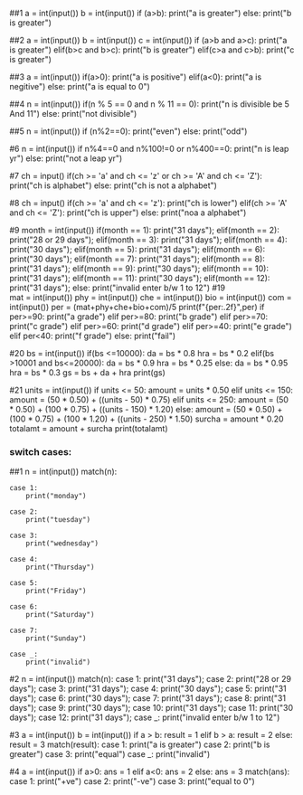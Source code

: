##1
a = int(input())
b = int(input())
if (a>b):
    print("a is greater")
else:
    print("b is greater")

##2
a = int(input())
b = int(input())
c = int(input())
if (a>b and a>c):
    print("a is greater")
elif(b>c and b>c):
    print("b is greater")
elif(c>a and c>b):
    print("c is greater")
    
    
##3
a = int(input())
if(a>0):
    print("a is positive")
elif(a<0):
    print("a is negitive")
else:
    print("a is equal to 0")


##4
n = int(input())
if(n % 5 == 0 and n % 11 == 0):
    print("n is divisible be 5 And 11")
else:
    print("not divisible")
    
##5
n = int(input())
if (n%2==0):
    print("even")
else:
    print("odd")

#6
n = int(input())
if n%4==0 and n%100!=0 or n%400==0:
    print("n is leap yr")
else:
    print("not a leap yr")
    
#7
ch = input()
if(ch >= 'a' and ch <= 'z' or ch >= 'A' and ch <= 'Z'):
    print("ch is alphabet")
else:
    print("ch is not a alphabet")

    
#8
ch = input()
if(ch >= 'a' and ch <= 'z'):
    print("ch is lower")
elif(ch >= 'A' and ch <= 'Z'):
    print("ch is upper")
else:
    print("noa a alphabet")
    
    
#9
month = int(input())
if(month == 1):
    print("31 days");
elif(month == 2):
    print("28 or 29 days");
elif(month == 3):
    print("31 days");
elif(month == 4):
    print("30 days");
elif(month == 5):
    print("31 days");
elif(month == 6):
    print("30 days");
elif(month == 7):
    print("31 days");
elif(month == 8):
    print("31 days");
elif(month == 9):
    print("30 days");
elif(month == 10):
    print("31 days");
elif(month == 11):
    print("30 days");
elif(month == 12):
    print("31 days");
else:
    print("invalid enter b/w 1 to 12")
#19  
mat = int(input())
phy = int(input())
che = int(input())
bio = int(input())
com = int(input())
per = (mat+phy+che+bio+com)/5
print(f"{per:.2f}",per)
if per>=90:
    print("a grade")
elif per>=80:
    print("b grade")
elif per>=70:
    print("c grade")
elif per>=60:
    print("d grade")
elif per>=40:
    print("e grade")
elif per<40:
    print("f grade")
else:
    print("fail")
    
    
#20
bs = int(input())
if(bs <=10000):
    da  = bs * 0.8
    hra = bs * 0.2
elif(bs >10001 and bs<=20000):
    da  = bs * 0.9
    hra = bs * 0.25
else:
    da  = bs * 0.95
    hra = bs * 0.3
gs = bs + da + hra
print(gs)

#21
units = int(input())
if units <= 50:
    amount = units * 0.50
elif units <= 150:
    amount = (50 * 0.50) + ((units - 50) * 0.75)
elif units <= 250:
    amount = (50 * 0.50) + (100 * 0.75) + ((units - 150) * 1.20)
else:
    amount = (50 * 0.50) + (100 * 0.75) + (100 * 1.20) + ((units - 250) * 1.50)
surcha = amount * 0.20
totalamt = amount + surcha
print(totalamt)


### switch cases:

##1
n = int(input())
match(n):
    
    case 1:
        print("monday")
        
    case 2:
        print("tuesday")
        
    case 3:
        print("wednesday")
        
    case 4:
        print("Thursday")
        
    case 5: 
        print("Friday")
        
    case 6: 
        print("Saturday")
        
    case 7: 
        print("Sunday")
        
    case _:
        print("invalid")
        
#2
n = int(input())
match(n):
    case 1:
        print("31 days");
    case 2:
        print("28 or 29 days");
    case 3:
        print("31 days");
    case 4:
        print("30 days");
    case 5:
        print("31 days");
    case 6:
        print("30 days");
    case 7:
        print("31 days");
    case 8:
        print("31 days");
    case 9:
        print("30 days");
    case 10:
        print("31 days");
    case 11:
        print("30 days");
    case 12:
        print("31 days");
    case _:
        print("invalid enter b/w 1 to 12")
        

#3
a = int(input())
b = int(input())
if a > b:
    result = 1
elif b > a:
    result = 2
else:
    result = 3
match(result):
    case 1:
        print("a is greater")
    case 2:
        print("b is greater")
    case 3:
        print("equal")
    case _:
        print("invalid")


#4
a = int(input())
if a>0:
    ans = 1
elif a<0:
    ans = 2
else:
    ans = 3
match(ans):
    case 1:
        print("+ve")
    case 2:
        print("-ve")
    case 3:
        print("equal to 0")
        


    

    
    
    
    
    
    
    
    
    
